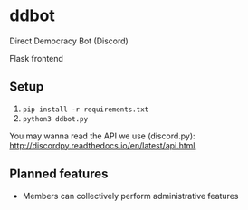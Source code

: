 # ddbot

Direct Democracy Bot (Discord)

Flask frontend

## Setup

  1. `pip install -r requirements.txt`
  1. `python3 ddbot.py`

You may wanna read the API we use (discord.py): http://discordpy.readthedocs.io/en/latest/api.html

## Planned features

  * Members can collectively perform administrative features
